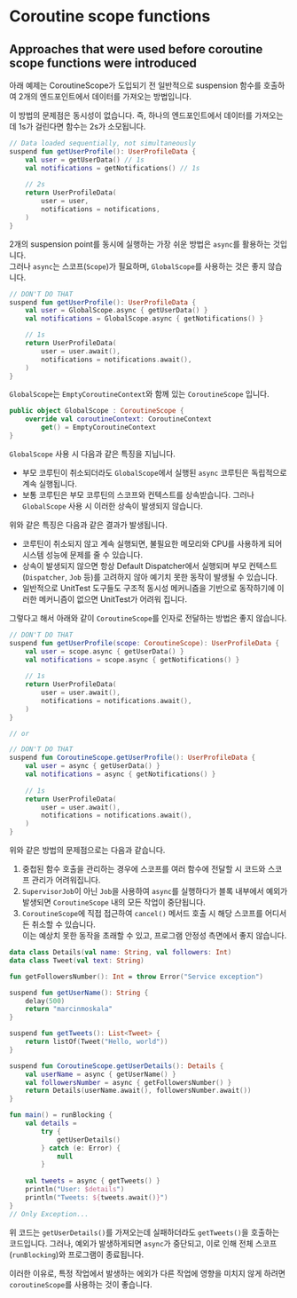 # Coroutine scope functions

## Approaches that were used before coroutine scope functions were introduced

아래 예제는 CoroutineScope가 도입되기 전 일반적으로 suspension 함수를 호출하여 2개의 엔드포인트에서 데이터를 가져오는 방법입니다.

이 방법의 문제점은 동시성이 없습니다. 즉, 하나의 엔드포인트에서 데이터를 가져오는데 1s가 걸린다면 함수는 2s가 소모됩니다.

```kotlin
// Data loaded sequentially, not simultaneously
suspend fun getUserProfile(): UserProfileData {
    val user = getUserData() // 1s
    val notifications = getNotifications() // 1s
    
    // 2s
    return UserProfileData(
        user = user,
        notifications = notifications,
    )
}
```

2개의 suspension point를 동시에 실행하는 가장 쉬운 방법은 `async`를 활용하는 것입니다.  
그러나 `async`는 스코프(`Scope`)가 필요하며, `GlobalScope`를 사용하는 것은 좋지 않습니다.

```kotlin
// DON'T DO THAT
suspend fun getUserProfile(): UserProfileData {
    val user = GlobalScope.async { getUserData() }
    val notifications = GlobalScope.async { getNotifications() }

    // 1s
    return UserProfileData(
        user = user.await(), 
        notifications = notifications.await(),
    )
}
```

`GlobalScope`는 `EmptyCoroutineContext`와 함께 있는 `CoroutineScope` 입니다.

```kotlin
public object GlobalScope : CoroutineScope {
    override val coroutineContext: CoroutineContext
        get() = EmptyCoroutineContext
}
```

`GlobalScope` 사용 시 다음과 같은 특징을 지닙니다.

- 부모 코루틴이 취소되더라도 `GlobalScope`에서 실행된 `async` 코루틴은 독립적으로 계속 실행됩니다.
- 보통 코루틴은 부모 코루틴의 스코프와 컨텍스트를 상속받습니다. 그러나 `GlobalScope` 사용 시 이러한 상속이 발생되지 않습니다. 

위와 같은 특징은 다음과 같은 결과가 발생됩니다.

- 코루틴이 취소되지 않고 계속 실행되면, 불필요한 메모리와 CPU를 사용하게 되어 시스템 성능에 문제를 줄 수 있습니다.
- 상속이 발생되지 않으면 항상 Default Dispatcher에서 실행되며 부모 컨텍스트(`Dispatcher`, `Job` 등)를 고려하지 않아 예기치 못한 동작이 발생될 수 있습니다.
- 일반적으로 UnitTest 도구들도 구조적 동시성 메커니즘을 기반으로 동작하기에 이러한 메커니즘이 없으면 UnitTest가 어려워 집니다.


그렇다고 해서 아래와 같이 `CoroutineScope`를 인자로 전달하는 방법은 좋지 않습니다.

```kotlin
// DON'T DO THAT
suspend fun getUserProfile(scope: CoroutineScope): UserProfileData {
    val user = scope.async { getUserData() }
    val notifications = scope.async { getNotifications() }
    
    // 1s
    return UserProfileData(
        user = user.await(), 
        notifications = notifications.await(),
    )
}

// or

// DON'T DO THAT
suspend fun CoroutineScope.getUserProfile(): UserProfileData {
    val user = async { getUserData() }
    val notifications = async { getNotifications() }
    
    // 1s
    return UserProfileData(
        user = user.await(), 
        notifications = notifications.await(),
    )
}
```

위와 같은 방법의 문제점으로는 다음과 같습니다.

1. 중첩된 함수 호출을 관리하는 경우에 스코프를 여러 함수에 전달할 시 코드와 스코프 관리가 어려워집니다.
2. `SupervisorJob`이 아닌 `Job`을 사용하여 `async`를 실행하다가 블록 내부에서 예외가 발생되면 `CoroutineScope` 내의 모든 작업이 중단됩니다.
3. `CoroutineScope`에 직접 접근하여 `cancel()` 메서드 호출 시 해당 스코프를 어디서든 취소할 수 있습니다.  
이는 예상치 못한 동작을 초래할 수 있고, 프로그램 안정성 측면에서 좋지 않습니다.

```kotlin
data class Details(val name: String, val followers: Int) 
data class Tweet(val text: String)

fun getFollowersNumber(): Int = throw Error("Service exception")

suspend fun getUserName(): String { 
    delay(500)
    return "marcinmoskala"
}

suspend fun getTweets(): List<Tweet> {
    return listOf(Tweet("Hello, world")) 
}

suspend fun CoroutineScope.getUserDetails(): Details {
    val userName = async { getUserName() }
    val followersNumber = async { getFollowersNumber() } 
    return Details(userName.await(), followersNumber.await())
}

fun main() = runBlocking { 
    val details = 
        try { 
            getUserDetails() 
        } catch (e: Error) { 
            null
        }
    
    val tweets = async { getTweets() } 
    println("User: $details") 
    println("Tweets: ${tweets.await()}")
}
// Only Exception...
```

위 코드는 `getUserDetails()`를 가져오는데 실패하더라도 `getTweets()`을 호출하는 코드입니다.
그러나, 예외가 발생하게되면 `async`가 중단되고, 이로 인해 전체 스코프(`runBlocking`)와 프로그램이 종료됩니다.

이러한 이유로, 특정 작업에서 발생하는 에외가 다른 작업에 영향을 미치지 않게 하려면 `coroutineScope`를 사용하는 것이 좋습니다.
